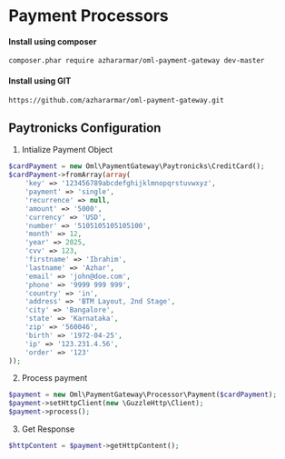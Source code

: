 Payment Processors
=============

#### Install using composer
```
composer.phar require azhararmar/oml-payment-gateway dev-master
```

#### Install using GIT
```
https://github.com/azhararmar/oml-payment-gateway.git
```


Paytronicks Configuration
-------------
1. Intialize Payment Object
```php
$cardPayment = new Oml\PaymentGateway\Paytronicks\CreditCard();
$cardPayment->fromArray(array(
	'key' => '123456789abcdefghijklmnopqrstuvwxyz',
	'payment' => 'single',
	'recurrence' => null,
	'amount' => '5000',
	'currency' => 'USD',
	'number' => '5105105105105100',
	'month' => 12,
	'year' => 2025,
	'cvv' => 123,
	'firstname' => 'Ibrahim',
	'lastname' => 'Azhar',
	'email' => 'john@doe.com',
	'phone' => '9999 999 999',
	'country' => 'in',
	'address' => 'BTM Layout, 2nd Stage',
	'city' => 'Bangalore',
	'state' => 'Karnataka',
	'zip' => '560046',
	'birth' => '1972-04-25',
	'ip' => '123.231.4.56',
	'order' => '123'
));
```
2. Process payment
```php
$payment = new Oml\PaymentGateway\Processor\Payment($cardPayment);
$payment->setHttpClient(new \GuzzleHttp\Client);
$payment->process();
```

3. Get Response
```php
$httpContent = $payment->getHttpContent();
```
